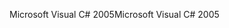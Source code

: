 <span data-ttu-id="b4d2a-101">Microsoft Visual C# 2005</span><span class="sxs-lookup"><span data-stu-id="b4d2a-101">Microsoft Visual C# 2005</span></span>